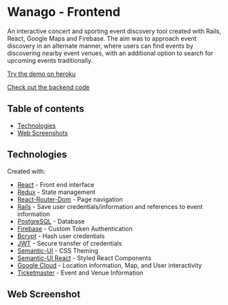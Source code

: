 # Wanago - Frontend

An interactive concert and sporting event discovery tool created with Rails, React, Google Maps and Firebase. The aim was to approach event discovery in an alternate manner, where users can find events by discovering nearby event venues, with an additional option to search for upcoming events traditionally. 

[Try the demo on heroku](https://wanago.herokuapp.com/)

[Check out the backend code](https://github.com/patcarrasco/wanago-backend)

## Table of contents
* [Technologies](#technologies)
* [Web Screenshots](#web-screenshots)

## Technologies
Created with:
* [React](https://reactjs.org/) - Front end interface
* [Redux](https://redux.js.org/) - State management
* [React-Router-Dom](https://www.npmjs.com/package/react-router-dom) - Page navigation 
* [Rails](https://rubyonrails.org/) - Save user credentials/information and references to event information
* [PostgreSQL](https://www.postgresql.org/) - Database
* [Firebase](https://firebase.google.com/) - Custom Token Authentication 
* [Bcrypt](https://www.npmjs.com/package/bcrypt) - Hash user credentials
* [JWT](https://jwt.io/) - Secure transfer of credentials
* [Semantic-UI](https://semantic-ui.com/) - CSS Theming
* [Semantic-UI React](https://react.semantic-ui.com/) - Styled React Components
* [Google Cloud](https://cloud.google.com/maps-platform/) - Location information, Map, and User interactivity
* [Ticketmaster](https://developer.ticketmaster.com/)  - Event and Venue Information

## Web Screenshot
